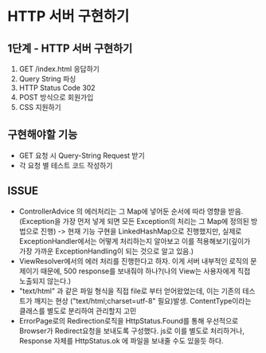 # HTTP 서버 구현하기

## 1단계 - HTTP 서버 구현하기

1. GET /index.html 응답하기
2. Query String 파싱
3. HTTP Status Code 302
4. POST 방식으로 회원가입
5. CSS 지원하기

## 구현해야할 기능
- GET 요청 시 Query-String Request 받기
- 각 요청 별 테스트 코드 작성하기


## ISSUE
- ControllerAdvice 의 에러처리는 그 Map에 넣어둔 순서에 따라 영향을 받음.(Exception을 가장 먼저 넣게 되면 모든 Exception의 처리는 그 Map에 정의된 방법으로 진행)
-> 현재 기능 구현을 LinkedHashMap으로 진행했지만, 실제로 ExceptionHandler에서는 어떻게 처리하는지 알아보고 이를 적용해보기(깊이가 가장 가까운 ExceptionHandling이 되는 것으로 알고 있음.)
- ViewResolver에서의 에러 처리를 진행한다고 하자. 이게 서버 내부적인 로직의 문제이기 때문에, 500 response를 보내줘야 하나?(나의 View는 사용자에게 직접 노출되지 않는다.)
- "text/html" 과 같은 파일 형식을 직접 file로 부터 얻어왔었는데, 이는 기존의 테스트가 깨지는 현상 ("text/html;charset=utf-8" 필요)발생. ContentType이라는 클래스를 별도로 분리하여 관리할지 고민
- ErrorPage로의 Redirection로직을 HttpStatus.Found를 통해 우선적으로 Browser가 Redirect요청을 보내도록 구성했다. js로 이를 별도로 처리하거나, Response 자체를 HttpStatus.ok 에 파일을 보내줄 수도 있을듯 하다.
